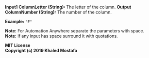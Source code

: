 **Input1 ColumnLetter (String):** The letter of the column.
**Output ColumnNumber (String):** The number of the column. 

**Example:** `"E"`  

**Note:** For Automation Anywhere separate the parameters with space.  
**Note:** If any input has space surround it with quotations.  

**MIT License**  
**Copyright (c) 2019 Khaled Mostafa**